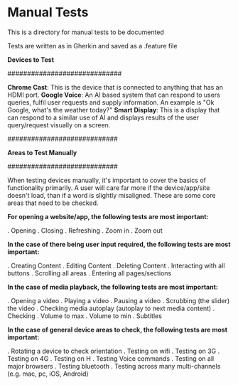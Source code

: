 # Manual Tests

This is a directory for manual tests to be documented

Tests are written as in Gherkin and saved as a .feature file

**Devices to Test**

#############################

**Chrome Cast**: This is the device that is connected to anything that has an HDMI port.
**Google Voice**: An AI based system that can respond to users queries, fulfil user requests and supply information. An example is "Ok Google, what's the weather today?"
**Smart Display**: This is a display that can respond to a similar use of AI and displays results of the user query/request visually on a screen.

############################

**Areas to Test Manually**

############################

When testing devices manually, it's important to cover the basics of functionality primarily. A user will care far more if the device/app/site doesn't load, than if a word is slightly misaligned. These are some core areas that need to be checked.

**For opening a website/app, the following tests are most important:**

. Opening
. Closing
. Refreshing
. Zoom in
. Zoom out

**In the case of there being user input required, the following tests are most important:**

. Creating Content
. Editing Content
. Deleting Content
. Interacting with all buttons
. Scrolling all areas
. Entering all pages/sections

**In the case of media playback, the following tests are most important:**

. Opening a video
. Playing a video
. Pausing a video
. Scrubbing (the slider) the video
. Checking media autoplay (autoplay to next media content)
. Checking
. Volume to max
. Volume to min
. Subtitles

**In the case of general device areas to check, the following tests are most important:**

. Rotating a device to check orientation
. Testing on wifi
. Testing on 3G
. Testing on 4G
. Testing on H
. Testing Voice commands
. Testing on all major browsers
. Testing bluetooth
. Testing across many multi-channels (e.g. mac, pc, iOS, Android)

